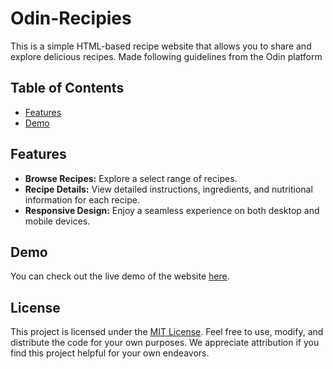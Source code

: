 # Odin-Recipies

This is a simple HTML-based recipe website that allows you to share and explore delicious recipes. Made following guidelines from the Odin platform

## Table of Contents

- [Features](#features)
- [Demo](#demo)
  
## Features

- **Browse Recipes:** Explore a select range of recipes.
- **Recipe Details:** View detailed instructions, ingredients, and nutritional information for each recipe.
- **Responsive Design:** Enjoy a seamless experience on both desktop and mobile devices.

## Demo

You can check out the live demo of the website [here](#).

## License

This project is licensed under the [MIT License](LICENSE). Feel free to use, modify, and distribute the code for your own purposes. We appreciate attribution if you find this project helpful for your own endeavors.
